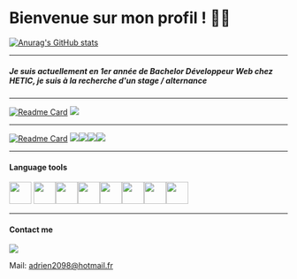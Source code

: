 # Bienvenue sur mon profil ! 🐱‍👤


[![Anurag's GitHub stats](https://github-readme-stats.vercel.app/api?username=jinsu77&show_icons=true&&bg_color=22272E&theme=dark)](https://github.com/anuraghazra/github-readme-stats)

---

##### Je suis actuellement en 1er année de Bachelor Développeur Web chez HETIC, je suis à la recherche d'un stage / alternance


---


[![Readme Card](https://github-readme-stats.vercel.app/api/pin/?username=jinsu77&repo=Premier-projet-python&bg_color=22272E&theme=dark)](https://github.com/anuraghazra/Premier-projet-python)
<img src="https://img.shields.io/badge/Python-FFD43B?style=for-the-badge&logo=python&logoColor=blue
">

---

[![Readme Card](https://github-readme-stats.vercel.app/api/pin/?username=jinsu77&repo=Social-network-PHP&bg_color=22272E&theme=dark)](https://github.com/anuraghazra/Social-network-PHP) <img src="https://img.shields.io/badge/HTML5-E34F26?style=for-the-badge&logo=html5&logoColor=white"><img src="https://img.shields.io/badge/CSS3-1572B6?style=for-the-badge&logo=css3&logoColor=white"><img src="https://img.shields.io/badge/PHP-777BB4?style=for-the-badge&logo=php&logoColor=white
"><img src="https://img.shields.io/badge/JavaScript-323330?style=for-the-badge&logo=javascript&logoColor=F7DF1E">

---
#### Language tools

<img src="https://cdn.jsdelivr.net/gh/devicons/devicon/icons/html5/html5-original.svg" width="40"/>
<img src="https://cdn.jsdelivr.net/gh/devicons/devicon/icons/css3/css3-original.svg" width="40"/><img src="https://cdn.jsdelivr.net/gh/devicons/devicon/icons/javascript/javascript-original.svg" width="40"/><img src="https://cdn.jsdelivr.net/gh/devicons/devicon/icons/python/python-original.svg" width=40/><img src="https://cdn.jsdelivr.net/gh/devicons/devicon/icons/php/php-original.svg" width=40/><img src="https://cdn.jsdelivr.net/gh/devicons/devicon/icons/figma/figma-original.svg" width=40/><img src="https://cdn.jsdelivr.net/gh/devicons/devicon/icons/photoshop/photoshop-plain.svg" width=40/><img src="https://cdn.jsdelivr.net/gh/devicons/devicon/icons/mysql/mysql-original-wordmark.svg" width=40/>






---
#### Contact me

<a href="https://www.linkedin.com/in/adrien-ha-b39045226/"><img src="https://img.shields.io/badge/LinkedIn-0077B5?style=for-the-badge&logo=linkedin&logoColor=white
"></a>

Mail: adrien2098@hotmail.fr







